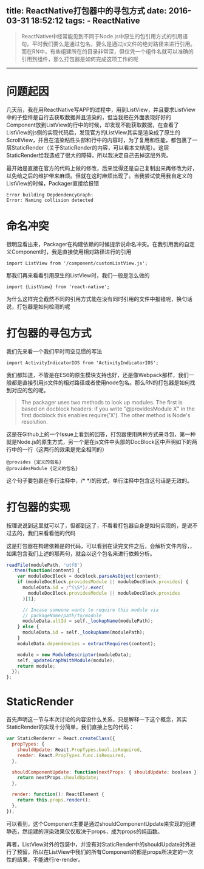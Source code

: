 title: ReactNative打包器中的寻包方式
date: 2016-03-31 18:52:12
tags:
	- ReactNative
---

> ReactNative中经常能见到不同于Node.js中原生的包引用方式的引用语句。平时我们要么是通过包名，要么是通过js文件的绝对路径来进行引用。而在RN中，有些组建所在的目录非常深，但仅凭一个组件名就可以准确的引用到组件，那么打包器是如何完成这项工作的呢


<!-- more -->

---

# 问题起因

几天前，我在用ReactNative写APP的过程中，用到ListView，并且要求ListView中的子控件是自行去获取数据并且渲染的，但当我把在外面表现好好的Component放到ListView的行中的时候，却发现不能获取数据，在查看了ListView的js侧的实现代码后，发现官方的ListView其实是渲染成了原生的ScrollView，并且在渲染粘性头部和行中的内容时，为了复用和性能，都包裹了一层StaticRender（关于StaticRender的内容，可以看本文结尾）。这层StaticRender给我造成了很大的障碍，所以我决定自己去掉这层外壳。

最开始是直接在官方的代码上做的修改，后来觉得还是自己复制出来再修改为好，以免给之后的维护带来麻烦。但就在这时麻烦出现了。当我尝试使用我自定义的ListView的时候，Packager直接给报错

    Error building DepdendencyGraph:
    Error: Naming collision detected
    
# 命名冲突

很明显看出来，Packager在构建依赖的时候提示说命名冲突。在我引用我的自定义Component时，我是直接使用相对路径进行的引用

    import ListView from '/component/customListView.js';
    
那我们再来看看引用原生的ListView时，我们一般是怎么做的

    import {ListView} from 'react-native';
    
为什么这样完全截然不同的引用方式能在没有同时引用的文件中报错呢，换句话说，打包器是如何检测的呢

# 打包器的寻包方式

我们先来看一个我们平时司空见惯的写法

    import ActivityIndicatorIOS from 'ActivityIndicatorIOS';

我们都知道，不管是在ES6的原生模块支持也好，还是像Webpack那样，我们一般都是直接引用js文件的相对路径或者使用node包名。那么RN的打包器是如何找到对应的包的呢。

> The packager uses two methods to look up modules. The first is based on docblock headers: if you write "@providesModule X" in the first docblock this enables require('X'). The other method is Node's resolution.

这是在Github上的一个Issue上看到的回答，打包器使用两种方式来寻包，第一种就是Node.js的原生方式，另一个是在js文件中头部的DocBlock区中声明如下的两行中的一行（这两行的效果是完全相同的）

    @provides {定义的包名}
    @providesModule {定义的包名}
    
这个句子要包裹在多行注释中，/*  */的形式，单行注释中包含这句话是无效的。

# 打包器的实现

按理说说到这里就可以了，但都到这了，不看看打包器自身是如何实现的，是说不过去的，我们来看看他的代码

这是打包器在构建依赖是的代码，可以看到在读完文件之后，会解析文件内容，，如果包含我们上述的那两句，就会以这个包名来进行依赖分析。

```javascript
readFile(modulePath, 'utf8')
  .then(function(content) {
    var moduleDocBlock = docblock.parseAsObject(content);
    if (moduleDocBlock.providesModule || moduleDocBlock.provides) {
      moduleData.id = /^(\S*)/.exec(
        moduleDocBlock.providesModule || moduleDocBlock.provides
      )[1];

      // Incase someone wants to require this module via
      // packageName/path/to/module
      moduleData.altId = self._lookupName(modulePath);
    } else {
      moduleData.id = self._lookupName(modulePath);
    }
    moduleData.dependencies = extractRequires(content);

    module = new ModuleDescriptor(moduleData);
    self._updateGraphWithModule(module);
    return module;
  });
};
```

# StaticRender

首先声明这一节与本次讨论的内容没什么关系，只是解释一下这个概念，其实StaticRender的实现十分简单，我们直接上包的代码：

```javascript
var StaticRenderer = React.createClass({
  propTypes: {
    shouldUpdate: React.PropTypes.bool.isRequired,
    render: React.PropTypes.func.isRequired,
  },

  shouldComponentUpdate: function(nextProps: { shouldUpdate: boolean }): boolean {
    return nextProps.shouldUpdate;
  },

  render: function(): ReactElement {
    return this.props.render();
  },
});
```

可以看到，这个Component主要是通过shouldComponentUpdate来实现的组建静态，然组建的渲染效果仅仅取决于props，成为props的纯函数。

再者，ListView对外的包装中，并没有对StaticRender中的shouldUpdate对外进行了预留，所以在ListView中我们的所有Component的都是props所决定的一次性的结果，不能进行re-render。